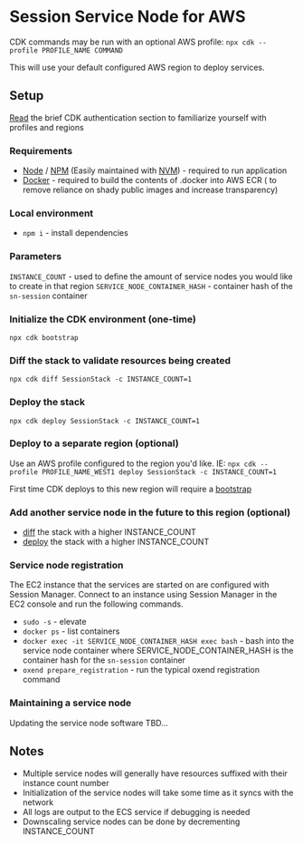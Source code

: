 # Session Service Node for AWS

CDK commands may be run with an optional AWS profile: `npx cdk --profile PROFILE_NAME COMMAND`

This will use your default configured AWS region to deploy services.

## Setup

[Read](https://docs.aws.amazon.com/cdk/v2/guide/getting_started.html#getting_started_auth) the brief CDK authentication
section to familiarize yourself with profiles and regions

### Requirements

* [Node](https://nodejs.org) / [NPM](https://www.npmjs.com/) (Easily maintained
  with [NVM](https://github.com/nvm-sh/nvm)) - required to run application
* [Docker](https://www.docker.com/products/docker-desktop/) - required to build the contents of .docker into AWS ECR (
  to remove reliance on shady public images and increase transparency)

### Local environment

* `npm i` - install dependencies

### Parameters

`INSTANCE_COUNT` - used to define the amount of service nodes you would like to create in that region
`SERVICE_NODE_CONTAINER_HASH` - container hash of the `sn-session` container

### Initialize the CDK environment (one-time)

`npx cdk bootstrap`

### Diff the stack to validate resources being created

`npx cdk diff SessionStack -c INSTANCE_COUNT=1`

### Deploy the stack

`npx cdk deploy SessionStack -c INSTANCE_COUNT=1`

### Deploy to a separate region (optional)

Use an AWS profile configured to the region you'd like.
IE: `npx cdk --profile PROFILE_NAME_WEST1 deploy SessionStack -c INSTANCE_COUNT=1`

First time CDK deploys to this new region will require a [bootstrap](#initialize-the-cdk-environment-one-time)

### Add another service node in the future to this region (optional)

* [diff](#diff-the-stack-to-validate-resources-being-created) the stack with a higher INSTANCE_COUNT
* [deploy](#deploy-the-stack) the stack with a higher INSTANCE_COUNT

### Service node registration

The EC2 instance that the services are started on are configured with Session Manager. Connect to an instance using
Session Manager in the EC2 console and run the following commands.

* `sudo -s` - elevate
* `docker ps` - list containers
* `docker exec -it SERVICE_NODE_CONTAINER_HASH exec bash` - bash into the service node container where
  SERVICE_NODE_CONTAINER_HASH is the container hash for the `sn-session` container
* `oxend prepare_registration` - run the typical oxend registration command

### Maintaining a service node

Updating the service node software
TBD...

## Notes

* Multiple service nodes will generally have resources suffixed with their instance count number
* Initialization of the service nodes will take some time as it syncs with the network
* All logs are output to the ECS service if debugging is needed
* Downscaling service nodes can be done by decrementing INSTANCE_COUNT
